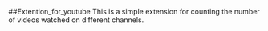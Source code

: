 ##Extention_for_youtube
This is a simple extension for counting the number of videos watched on different channels.
